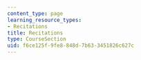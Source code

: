 ```yaml
---
content_type: page
learning_resource_types:
- Recitations
title: Recitations
type: CourseSection
uid: f6ce125f-9fe8-848d-7b63-3451826c627c
---
```

